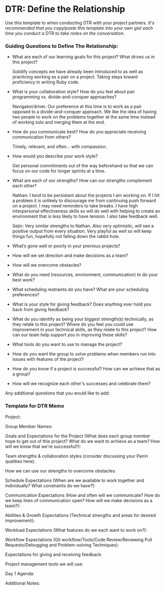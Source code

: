 # DTR: Define the Relationship

Use this template to when conducting DTR with your project partners. *It's recommended that you copy/paste this template into your own gist each time you conduct a DTR to take notes on the conversation.* 

### Guiding Questions to Define The Relationship:

* What are each of our learning goals for this project? What drives us in this project?


	Solidify concepts we have already been introduced to as well as practicing working as a pair on a project. Taking steps toward proficiency in writing Ruby code.  
* What is your collaboration style? How do you feel about pair programming vs. divide-and-conquer approaches?

	Navigator/driver. Our preference at this time is to work as a pair opposed to a divide-and-conquer approach. We like the idea of having two people to work on the problems together at the same time instead of working solo and merging them at the end. 
* How do you communicate best? How do you appreciate receiving communication from others?

	Timely, relevant, and often... with compassion. 
* How would you describe your work style?

	Get personal commitments out of the way beforehand so that we can focus on our code for longer sprints at a time. 

* What are each of our strengths? How can our strengths complement each other?

	Nathan: I tend to be persistant about the projects I am working on. If I hit a problem it is unlikely to discourage me from continuing push forward on a project. I may need reminders to take breaks. I have high interpersonal effectiveness skills so will do well with helping to create an environment that is less likely to have tension. I also take feedback well.
	
	Sejin: Very similar strengths to Nathan. Also very optimistic, will see a positive output from every situation. Very playful as well so will keep things fun, hopefully not falling down the rabbit hole.
	
	
	
* What’s gone well or poorly in your previous projects?

* How will we set direction and make decisions as a team?
* How will we overcome obstacles?
* What do you need (resources, environment, communication) to do your best work?
* What scheduling restraints do you have? What are your scheduling preferences?
* What is your style for giving feedback? Does anything ever hold you back from giving feedback?
* What do you identify as being your biggest strength(s) technically, as they relate to this project? Where do you feel you could use improvement in your technical skills, as they relate to this project? How can our team help support you in improving these skills?
* What tools do you want to use to manage the project?
* How do you want the group to solve problems when members run into issues with features of the project?
* How do you know if a project is successful? How can we achieve that as a group?
* How will we recognize each other's successes and celebrate them?

Any additional questions that you would like to add:






### Template for DTR Memo

Project: 

Group Member Names:

Goals and Expectations for the Project (What does each group member hope to get out of this project? What do we want to achieve as a team? How will we know that we're successful?):
	
Team strengths & collaboration styles (consider discussing your Pairin qualities here):

How we can use our strengths to overcome obstacles:

Schedule Expectations (When are we available to work together and individually? What constraints do we have?):

Communication Expectations (How and often will we communicate? How do we keep lines of communication open? How will we make decisions as a team?):

Abilities & Growth Expectations (Technical strengths and areas for desired improvement):

Workload Expectations (What features do we each want to work on?):

Workflow Expectations (Git workflow/Tools/Code Review/Reviewing Pull Requests/Debugging and Problem-solving Techniques): 

Expectations for giving and receiving feedback:

Project management tools we will use:

Day 1 Agenda: 

Additional Notes:




